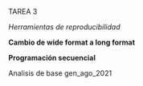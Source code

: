 TAREA 3

*Herramientas de reproducibilidad*

**Cambio  de wide format a long format**

**Programación secuencial**

Analisis de base  gen_ago_2021
